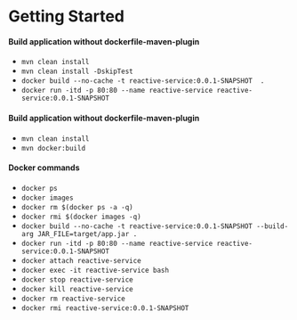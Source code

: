 # Getting Started

#### Build application without dockerfile-maven-plugin
- `mvn clean install`
- `mvn clean install -DskipTest`
- `docker build --no-cache -t reactive-service:0.0.1-SNAPSHOT  .`
- `docker run -itd -p 80:80 --name reactive-service reactive-service:0.0.1-SNAPSHOT`

#### Build application without dockerfile-maven-plugin
- `mvn clean install`
- `mvn docker:build`

#### Docker commands

- `docker ps`
- `docker images`
- `docker rm $(docker ps -a -q)`
- `docker rmi $(docker images -q)`
- `docker build --no-cache -t reactive-service:0.0.1-SNAPSHOT --build-arg JAR_FILE=target/app.jar .`
- `docker run -itd -p 80:80 --name reactive-service reactive-service:0.0.1-SNAPSHOT`
- `docker attach reactive-service`
- `docker exec -it reactive-service bash`
- `docker stop reactive-service`
- `docker kill reactive-service`
- `docker rm reactive-service`
- `docker rmi reactive-service:0.0.1-SNAPSHOT`


